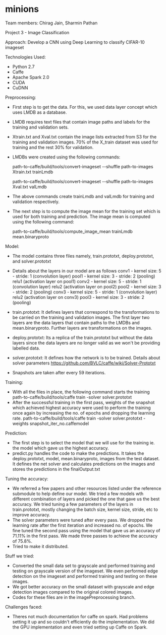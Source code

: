 # minions

Team members: Chirag Jain, Sharmin Pathan

Project 3 - Image Classification

Approach: Develop a CNN using Deep Learning to classify CIFAR-10 imageset

Technologies Used:
- Python 2.7
- Caffe
- Apache Spark 2.0
- CUDA
- CuDNN


Preprocessing:
- First step is to get the data. For this, we used data layer concept which uses LMDB as a database. 
- LMDB requires text files that contain image paths and labels for the training and validation sets.
- Xtrain.txt and Xval.txt contain the image lists extracted from S3 for the training and validation images. 70% of the X_train dataset was used for training and the rest 30% for validation.
- LMDBs were created using the following commands:

  path-to-caffe/build/tools/convert-imageset --shuffle path-to-images Xtrain.txt trainLmdb
  
  path-to-caffe/build/tools/convert-imageset --shuffle path-to-images Xval.txt valLmdb
  
- The above commands create trainLmdb and valLmdb for training and validation respectively.
- The next step is to compute the image mean for the training set which is used for both training and prediction. The image mean is computed using the following command:

  path-to-caffe/build/tools/compute_image_mean trainLmdb mean.binaryproto
  
  
Model:
- The model contains three files namely, train.prototxt, deploy.prototxt, and solver.prototxt
- Details about the layers in our model are as follows 
  conv1 - kernel size: 5 - stride: 1 (convolution layer)
  pool1 - kernel size: 3 - stride: 2 (pooling)
  relu1 (activation layer on pool1)
  conv2 - kernel size: 5 - stride: 1 (convolution layer)
  relu2 (activation layer on pool2)
  pool2 - kernel size: 3 - stride: 2 (pooling)
  conv3 - kernel size: 5 - stride: 1 (convolution layer)
  relu2 (activation layer on conv3)
  pool3 - kernel size: 3 - stride: 2 (pooling)
  
- train.prototxt: It defines layers that correspond to the transformations to be carried on the training and validation images. The first layer two layers are the data layers that contain paths to the LMDBs and mean.binaryproto. Further layers are transformations on the images.
- deploy.prototxt: Its a replica of the train.prototxt but without the data layers since the data layers are no longer valid as we won't be providing labelled data.
- solver.prototxt: It defines how the network is to be trained. Details about solver parameters https://github.com/BVLC/caffe/wiki/Solver-Prototxt
- Snapshots are taken after every 59 iterations. 


Training:
- With all the files in place, the following command starts the training
  path-to-caffe/build/tools/caffe train -solver solver.prototxt
- After the successful training in the first pass, weights of the snapshot which achieved highest accuracy were used to perform the training once again by increasing the no. of epochs and dropping the learning rate.
  path-to-caffe/build/tools/caffe train -solver solver.prototxt -weights snapshot_iter_no.caffemodel
  
  
Prediction:
- The first step is to select the model that we will use for the training ie. the model which gave us the highest accuracy.
- predict.py handles the code to make the predictions. It takes the deploy.prototxt, model, mean.binaryproto, images from the test dataset. It defines the net solver and calculates predictions on the images and stores the predictions in the finalOutput.txt


Tuning the accuracy:
- We referred a few papers and other resources listed under the reference submodule to help define our model. We tried a few models wth different combination of layers and picked the one that gave us the best accuracy. We tried tuning a few parameters of the layers in train.prototxt, mostly changing the batch size, kernel size, stride, etc to improve accuracy.
- The solver parameters were tuned after every pass. We dropped the learning rate after the first iteration and increased no. of epochs. We fine tuned the second pass using the model that gave us an accuracy of 71.11% in the first pass. We made three passes to achieve the accuracy of 75.8%.
- Tried to make it distributed.


Stuff we tried:
- Converted the small data set to grayscale and performed training and testing on grayscale version of the imageset. We even performed edge detection on the imageset and performed training and testing on these images.
- We got better accuracy on the small dataset with grayscale and edge detection images compared to the original colored images.
- Codes for these files are in the imagePreprocessing branch.


Challenges faced:
- Theres not much documentation for caffe on spark. Had problems setting it up and so couldn't efficiently do the implementation. We did the GPU implementation and even tried setting up Caffe on Spark.

